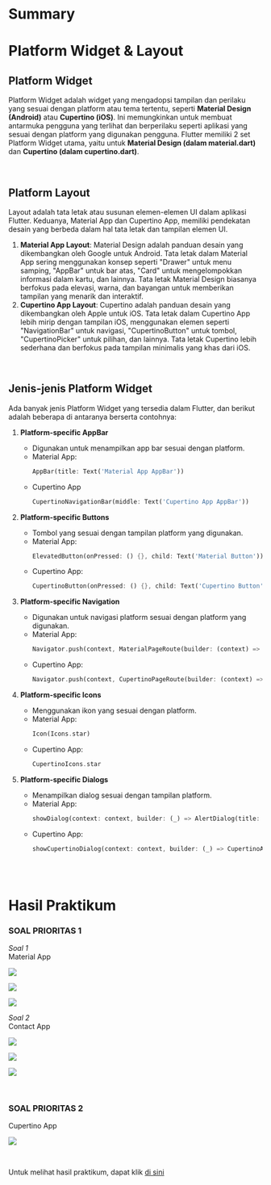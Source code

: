 # Summary 

# Platform Widget & Layout 

## Platform Widget
Platform Widget adalah widget yang mengadopsi tampilan dan perilaku yang sesuai dengan platform atau tema tertentu, seperti **Material Design (Android)** atau **Cupertino (iOS)**. Ini memungkinkan untuk membuat antarmuka pengguna yang terlihat dan berperilaku seperti aplikasi yang sesuai dengan platform yang digunakan pengguna. Flutter memiliki 2 set Platform Widget utama, yaitu untuk **Material Design (dalam material.dart)** dan **Cupertino (dalam cupertino.dart)**.

<br>

## Platform Layout
Layout adalah tata letak atau susunan elemen-elemen UI dalam aplikasi Flutter. Keduanya, Material App dan Cupertino App, memiliki pendekatan desain yang berbeda dalam hal tata letak dan tampilan elemen UI.  
1. **Material App Layout**: Material Design adalah panduan desain yang dikembangkan oleh Google untuk Android. Tata letak dalam Material App sering menggunakan konsep seperti "Drawer" untuk menu samping, "AppBar" untuk bar atas, "Card" untuk mengelompokkan informasi dalam kartu, dan lainnya. Tata letak Material Design biasanya berfokus pada elevasi, warna, dan bayangan untuk memberikan tampilan yang menarik dan interaktif.
2. **Cupertino App Layout**: Cupertino adalah panduan desain yang dikembangkan oleh Apple untuk iOS. Tata letak dalam Cupertino App lebih mirip dengan tampilan iOS, menggunakan elemen seperti "NavigationBar" untuk navigasi, "CupertinoButton" untuk tombol, "CupertinoPicker" untuk pilihan, dan lainnya. Tata letak Cupertino lebih sederhana dan berfokus pada tampilan minimalis yang khas dari iOS.

<br>

## Jenis-jenis Platform Widget
Ada banyak jenis Platform Widget yang tersedia dalam Flutter, dan berikut adalah beberapa di antaranya berserta contohnya:  
1. **Platform-specific AppBar**  
   - Digunakan untuk menampilkan app bar sesuai dengan platform.
   - Material App:  
     ```dart
     AppBar(title: Text('Material App AppBar'))
     ```
   - Cupertino App  
     ```dart
     CupertinoNavigationBar(middle: Text('Cupertino App AppBar'))
     ```

2. **Platform-specific Buttons**  
   - Tombol yang sesuai dengan tampilan platform yang digunakan.  
   - Material App:  
     ```dart
     ElevatedButton(onPressed: () {}, child: Text('Material Button'))
     ```
   - Cupertino App:  
     ```dart
     CupertinoButton(onPressed: () {}, child: Text('Cupertino Button'))
     ```

3. **Platform-specific Navigation**  
   - Digunakan untuk navigasi platform sesuai dengan platform yang digunakan.  
   - Material App:  
     ```dart
     Navigator.push(context, MaterialPageRoute(builder: (context) => NextScreen()));
     ```
   - Cupertino App:  
     ```dart
     Navigator.push(context, CupertinoPageRoute(builder: (context) => NextScreen()));
     ```

4. **Platform-specific Icons**  
   - Menggunakan ikon yang sesuai dengan platform.  
   - Material App:
     ```dart
     Icon(Icons.star)
     ```
   - Cupertino App:  
     ```dart
     CupertinoIcons.star
     ```

5. **Platform-specific Dialogs**  
   - Menampilkan dialog sesuai dengan tampilan platform.  
   - Material App:  
     ```dart
     showDialog(context: context, builder: (_) => AlertDialog(title: Text('Material Dialog')));
     ```
   - Cupertino App:  
     ```dart
     showCupertinoDialog(context: context, builder: (_) => CupertinoAlertDialog(title: Text('Cupertino Dialog')));
     ```

<br><br>

# Hasil Praktikum

### **SOAL PRIORITAS 1**
*Soal 1*  
Material App

![](screenshot/soal_prioritas_1/no1/material_app1.png)

![](screenshot/soal_prioritas_1/no1/material_app2.png)

![](screenshot/soal_prioritas_1/no1/material_app3.png)

*Soal 2*  
Contact App

![](screenshot/soal_prioritas_1/no2/contact_app1.png)

![](screenshot/soal_prioritas_1/no2/contact_app2.png)

![](screenshot/soal_prioritas_1/no2/contact_app3.png)

<br>

### **SOAL PRIORITAS 2**
Cupertino App

![](screenshot/soal_prioritas_2/cupertino_app.PNG)

<br>

Untuk melihat hasil praktikum, dapat klik [di sini](https://github.com/aryaptradji/flutter_Muhammad-Aryaputra-Adji/tree/master/Minggu-4/2.%20Platform%20Widget/praktikum)